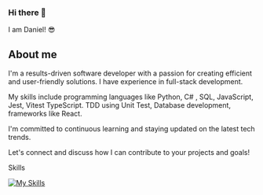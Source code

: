 ### Hi there 👋

 I am Daniel! 😎

## About me

I'm a results-driven software developer with a passion for creating efficient and user-friendly solutions. I have experience in full-stack development. 

My skills include programming languages like Python, C# , SQL, JavaScript, Jest, Vitest TypeScript. TDD using Unit Test, Database development, frameworks like React. 

I'm committed to continuous learning and staying updated on the latest tech trends. 

Let's connect and discuss how I can contribute to your projects and goals!

Skills

[![My Skills](https://skillicons.dev/icons?i=js,html,css,azure,babel,bash,bootstrap,bun,c,cs,cmake,dotnet,flask,git,github,go,graphql,ai,jest,linux,materialui,mongodb,mysql,nextjs,nodejs,postgres,py,react,sass,sqlite,tailwind,ts,vite,vitest,webpack,docker,firebase,kubernetes)](https://skillicons.dev)

